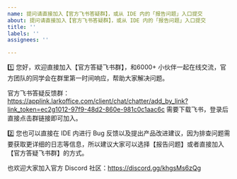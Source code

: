 ```yaml
---
name: 提问请直接加入【官方飞书答疑群】，或从 IDE 内的「报告问题」入口提交
about: 提问请直接加入【官方飞书答疑群】，或从 IDE 内的「报告问题」入口提交
title: ''
labels: ''
assignees: ''

---
```


1️⃣ 您好，欢迎直接加入【官方答疑飞书群】，和6000+ 小伙伴一起在线交流，官方团队的同学会在群里第一时间响应，帮助大家解决问题。

官方飞书答疑反馈群： https://applink.larkoffice.com/client/chat/chatter/add_by_link?link_token=ec2g1012-97f9-48d2-860e-981c0c1aac6c
需要下载飞书，登录后直接点击群链接即可加入。

2️⃣ 您也可以直接在 IDE 内进行 Bug 反馈以及提出产品改进建议，因为排查问题需要获取更详细的日志等信息，所以建议大家可以选择【报告问题】或者直接加入【官方答疑飞书群】的方式。

也欢迎大家加入官方 Discord 社区：https://discord.gg/khgsMs6zQg
